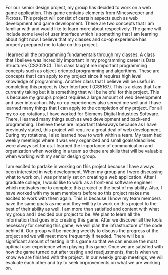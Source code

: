 For our senior design project, my group has decided to work on a web game application. This game contains elements from Minesweeper and Picross. This project will consist of certain aspects such as web development and game development. These are two concepts that I am familiar with and would like to learn more about respectively. The game will include some level of user interface which is something that I am learning about right now. I believe that my classes and co-op experience has properly prepared me to take on this project.

I learned all the programming fundamentals through my classes. A class that I believe was incredibly important in my programming career is Data Structures (CS2028C). This class taught me important programming concepts such as object-oriented programming and algorithms. These are concepts that I can apply to my project since it requires high level knowledge of programming. Another class that I believe will be useful in completing this project is User Interface I (CS5167). This is a class that I am currently taking but it is something that will be helpful for this project. This is because my group’s project requires a large amount of web development and user interaction.
My co-op experiences also served me well and I have learned many things that I can apply to the completion of my project. For all my co-op rotations, I have worked for Siemens Digital Industries Software. There, I learned many things such as web development and back-end programming. I believe these are important takeaways because as I have previously stated, this project will require a great deal of web development. During my rotations, I also learned how to work within a team. My team had weekly meetings where it was very organized and small goals/deadlines were always set for us. I learned the importance of communication and organization when working in a team so these are skills that will be valuable when working with my senior design group.

I am excited to partake in working on this project because I have always been interested in web development. When my group and I were discussing what to work on, I was primarily set on creating a web application. After I graduate college, I would like to work as a front-end software engineer which motivates me to complete this project to the best of my ability. Also, I have worked with my team members before so this project makes me excited to work with them again. This is because I know my team members have the same goals as me and they will try to work on this project to the best of their ability as well. I am more than satisfied and content with what my group and I decided our project to be.
We plan to learn all the information that goes into creating this game. After we discover all the tools necessary for creating this game, we will plan the infrastructure of the code behind it. Our group will be meeting weekly to discuss the progress of the project and we will meet more frequently if needed. There will be a significant amount of testing in this game so that we can ensure the most optimal user experience when playing this game. Once we are satisfied with how the game turned out after testing and readjustments, that is when we know we are finished with the project. In our weekly group meetings, we will evaluate each other and try to seek improvements on what we are working on. 
